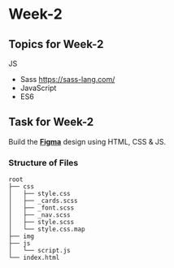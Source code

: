 # Week-2

## Topics for Week-2
JS
- Sass https://sass-lang.com/
- JavaScript
- ES6

## Task for Week-2
Build the **[Figma](https://www.figma.com/file/57QzjJkDXEbIsCLVbx0mPt/Uday-kumar-week2-task?node-id=0%3A1)** design using HTML, CSS & JS.

### Structure of Files
```
root
├── css
│   ├── style.css
│   ├── _cards.scss
│   ├── _font.scss
│   ├── _nav.scss
│   ├── style.scss
│   └── style.css.map
├── img
├── js
│   └── script.js
└── index.html
```

 

